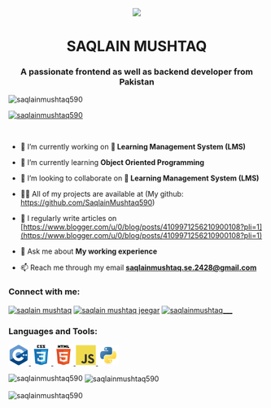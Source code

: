 <!-- 🌟 GitHub Profile Animation -->
<p align="center">
  <img src="https://readme-typing-svg.herokuapp.com?font=Fira+Code&size=24&duration=3000&pause=1000&color=58A6FF&width=700&center=true&lines=Hi+there%2C+I'm+Saqlain+Mushtaq!;Software+Engineering+Student+%7C+Programmer;Skilled+in+C%2B%2B%2C+JavaScript%2C+HTML%2C+CSS%2C+Python;Welcome+to+my+GitHub+Universe!+%F0%9F%9A%80" />
</p>


<h1 align="center">SAQLAIN MUSHTAQ</h1>

<h3 align="center">A passionate frontend as well as backend developer from Pakistan</h3>

<p align="left"> <img src="https://komarev.com/ghpvc/?username=saqlainmushtaq590&label=Profile%20views&color=0e75b6&style=flat" alt="saqlainmushtaq590" /> </p>

<p align="left"> <a href="https://github.com/ryo-ma/github-profile-trophy"><img src="https://github-profile-trophy.vercel.app/?username=saqlainmushtaq590" alt="saqlainmushtaq590" /></a> </p>

<p align="left"> <a href="https://twitter.com/" target="blank"><img src="https://img.shields.io/twitter/follow/?logo=twitter&style=for-the-badge" alt="" /></a> </p>

- 🔭 I’m currently working on **🏫 Learning Management System (LMS)**

- 🌱 I’m currently learning **Object Oriented Programming**

- 👯 I’m looking to collaborate on **🏫 Learning Management System (LMS)**

- 👨‍💻 All of my projects are available at (My github: https://github.com/SaqlainMushtaq590)

- 📝 I regularly write articles on [https://www.blogger.com/u/0/blog/posts/4109971256210900108?pli=1](https://www.blogger.com/u/0/blog/posts/4109971256210900108?pli=1)

- 💬 Ask me about **My working experience**

- 📫 Reach me through my email **saqlainmushtaq.se.2428@gmail.com**

<h3 align="left">Connect with me:</h3>
<p align="left">
<a href="https://linkedin.com/in/saqlain mushtaq" target="blank"><img align="center" src="https://raw.githubusercontent.com/rahuldkjain/github-profile-readme-generator/master/src/images/icons/Social/linked-in-alt.svg" alt="saqlain mushtaq" height="30" width="40" /></a>
<a href="https://fb.com/saqlain mushtaq jeegar" target="blank"><img align="center" src="https://raw.githubusercontent.com/rahuldkjain/github-profile-readme-generator/master/src/images/icons/Social/facebook.svg" alt="saqlain mushtaq jeegar" height="30" width="40" /></a>
<a href="https://instagram.com/saqlainmushtaq___" target="blank"><img align="center" src="https://raw.githubusercontent.com/rahuldkjain/github-profile-readme-generator/master/src/images/icons/Social/instagram.svg" alt="saqlainmushtaq___" height="30" width="40" /></a>
</p>

<h3 align="left">Languages and Tools:</h3>
<p align="left"> <a href="https://www.w3schools.com/cpp/" target="_blank" rel="noreferrer"> <img src="https://raw.githubusercontent.com/devicons/devicon/master/icons/cplusplus/cplusplus-original.svg" alt="cplusplus" width="40" height="40"/> </a> <a href="https://www.w3schools.com/css/" target="_blank" rel="noreferrer"> <img src="https://raw.githubusercontent.com/devicons/devicon/master/icons/css3/css3-original-wordmark.svg" alt="css3" width="40" height="40"/> </a> <a href="https://www.w3.org/html/" target="_blank" rel="noreferrer"> <img src="https://raw.githubusercontent.com/devicons/devicon/master/icons/html5/html5-original-wordmark.svg" alt="html5" width="40" height="40"/> </a> <a href="https://developer.mozilla.org/en-US/docs/Web/JavaScript" target="_blank" rel="noreferrer"> <img src="https://raw.githubusercontent.com/devicons/devicon/master/icons/javascript/javascript-original.svg" alt="javascript" width="40" height="40"/> </a> <a href="https://www.python.org" target="_blank" rel="noreferrer"> <img src="https://raw.githubusercontent.com/devicons/devicon/master/icons/python/python-original.svg" alt="python" width="40" height="40"/> </a> </p>

<p><img align="left" src="https://github-readme-stats.vercel.app/api/top-langs?username=saqlainmushtaq590&show_icons=true&locale=en&layout=compact" alt="saqlainmushtaq590" /></p>

<p>&nbsp;<img align="center" src="https://github-readme-stats.vercel.app/api?username=saqlainmushtaq590&show_icons=true&locale=en" alt="saqlainmushtaq590" /></p>

<p><img align="center" src="https://github-readme-streak-stats.herokuapp.com/?user=saqlainmushtaq590&" alt="saqlainmushtaq590" /></p>






